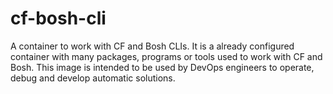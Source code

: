 # cf-bosh-cli
A container to work with CF and Bosh CLIs. It is a already configured container with many packages, programs or tools used to work with CF and Bosh. This image is intended to be used by DevOps engineers to operate, debug and develop automatic solutions. 
